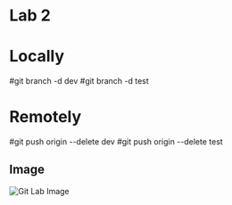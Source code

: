 # Lab 2
# Locally
#git branch -d dev
#git branch -d test

# Remotely
#git push origin --delete dev
#git push origin --delete test
## Image

![Git Lab Image](https://images.unsplash.com/photo-1555066931-4365d14bab8c?ixlib=rb-4.0.3&auto=format&fit=crop&w=800&q=60)

